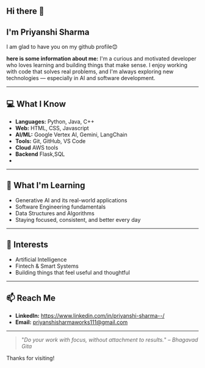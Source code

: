 ## Hi there 👋
## I'm Priyanshi Sharma

I am glad to have you on my github profile😊

**here is some information about me:**
I'm a curious and motivated developer who loves learning and building things that make sense. I enjoy working with code that solves real problems, and I'm always exploring new technologies — especially in AI and software development.

---

## 💻 What I Know

- **Languages:** Python, Java, C++  
- **Web:** HTML, CSS, Javascript  
- **AI/ML:** Google Vertex AI, Gemini, LangChain  
- **Tools:** Git, GitHub, VS Code
- **Cloud** AWS tools
- **Backend** Flask,SQL
- 

---

## 🌱 What I'm Learning

- Generative AI and its real-world applications  
- Software Engineering fundamentals
- Data Structures and Algorithms
- Staying focused, consistent, and better every day

---

## 🧠 Interests

- Artificial Intelligence  
- Fintech & Smart Systems    
- Building things that feel useful and thoughtful

---

## 📫 Reach Me

- **LinkedIn:** https://www.linkedin.com/in/priyanshi-sharma--/
- **Email:** priyanshisharmaworks111@gmail.com

---

> "_Do your work with focus, without attachment to results._" – *Bhagavad Gita*

Thanks for visiting!


<!--
**pric-logic/pric-logic** is a ✨ _special_ ✨ repository because its `README.md` (this file) appears on your GitHub profile.

Here are some ideas to get you started:

- 🔭 I’m currently working on ...
- 🌱 I’m currently learning ...
- 👯 I’m looking to collaborate on ...
- 🤔 I’m looking for help with ...
- 💬 Ask me about ...
- 📫 How to reach me: ...
- 😄 Pronouns: ...
- ⚡ Fun fact: ...
-->
